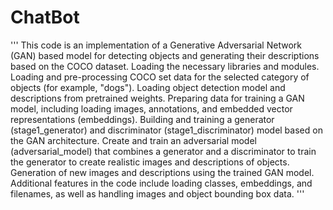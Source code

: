 # ChatBot
'''
This code is an implementation of a Generative Adversarial Network (GAN) based model for detecting objects and generating their descriptions based on the COCO dataset.
Loading the necessary libraries and modules.
Loading and pre-processing COCO set data for the selected category of objects (for example, "dogs").
Loading object detection model and descriptions from pretrained weights.
Preparing data for training a GAN model, including loading images, annotations, and embedded vector representations (embeddings).
Building and training a generator (stage1_generator) and discriminator (stage1_discriminator) model based on the GAN architecture.
Create and train an adversarial model (adversarial_model) that combines a generator and a discriminator to train the generator to create realistic images and descriptions of objects.
Generation of new images and descriptions using the trained GAN model.
Additional features in the code include loading classes, embeddings, and filenames, as well as handling images and object bounding box data.
'''
